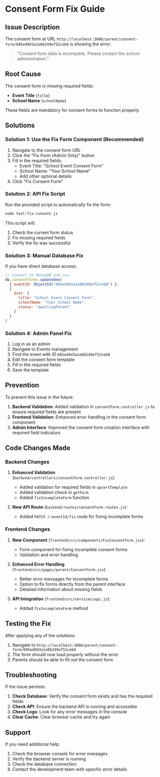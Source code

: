 # Consent Form Fix Guide

## Issue Description

The consent form at URL `http://localhost:3000/parent/consent-form/685ed9d3a1e86249ef52ceb8` is showing the error:

> "Consent form data is incomplete. Please contact the school administration."

## Root Cause

The consent form is missing required fields:
- **Event Title** (`title`)
- **School Name** (`schoolName`)

These fields are mandatory for consent forms to function properly.

## Solutions

### Solution 1: Use the Fix Form Component (Recommended)

1. Navigate to the consent form URL
2. Click the "Fix Form (Admin Only)" button
3. Fill in the required fields:
   - Event Title: "School Event Consent Form"
   - School Name: "Your School Name"
   - Add other optional details
4. Click "Fix Consent Form"

### Solution 2: API Fix Script

Run the provided script to automatically fix the form:

```bash
node test-fix-consent.js
```

This script will:
1. Check the current form status
2. Fix missing required fields
3. Verify the fix was successful

### Solution 3: Manual Database Fix

If you have direct database access:

```javascript
// Connect to MongoDB and run:
db.consentforms.updateOne(
  { eventId: ObjectId("685ed9d3a1e86249ef52ceb8") },
  {
    $set: {
      title: "School Event Consent Form",
      schoolName: "Your School Name",
      status: "awaitingParent"
    }
  }
)
```

### Solution 4: Admin Panel Fix

1. Log in as an admin
2. Navigate to Events management
3. Find the event with ID `685ed9d3a1e86249ef52ceb8`
4. Edit the consent form template
5. Fill in the required fields
6. Save the template

## Prevention

To prevent this issue in the future:

1. **Backend Validation**: Added validation in `consentForm.controller.js` to ensure required fields are present
2. **Frontend Validation**: Enhanced error handling in the consent form component
3. **Admin Interface**: Improved the consent form creation interface with required field indicators

## Code Changes Made

### Backend Changes

1. **Enhanced Validation** (`backend/controllers/consentForm.controller.js`):
   - Added validation for required fields in `upsertTemplate`
   - Added validation check in `getForm`
   - Added `fixIncompleteForm` function

2. **New API Route** (`backend/routes/consentForm.routes.js`):
   - Added `PATCH /:eventId/fix` route for fixing incomplete forms

### Frontend Changes

1. **New Component** (`frontend/src/components/FixConsentForm.jsx`):
   - Form component for fixing incomplete consent forms
   - Validation and error handling

2. **Enhanced Error Handling** (`frontend/src/pages/parent/ConsentForm.jsx`):
   - Better error messages for incomplete forms
   - Option to fix forms directly from the parent interface
   - Detailed information about missing fields

3. **API Integration** (`frontend/src/services/api.js`):
   - Added `fixIncompleteForm` method

## Testing the Fix

After applying any of the solutions:

1. Navigate to `http://localhost:3000/parent/consent-form/685ed9d3a1e86249ef52ceb8`
2. The form should now load properly without the error
3. Parents should be able to fill out the consent form

## Troubleshooting

If the issue persists:

1. **Check Database**: Verify the consent form exists and has the required fields
2. **Check API**: Ensure the backend API is running and accessible
3. **Check Logs**: Look for any error messages in the console
4. **Clear Cache**: Clear browser cache and try again

## Support

If you need additional help:
1. Check the browser console for error messages
2. Verify the backend server is running
3. Check the database connection
4. Contact the development team with specific error details 